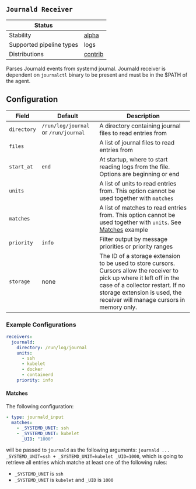 ## `Journald Receiver`

| Status                   |           |
| ------------------------ |-----------|
| Stability                | [alpha]   |
| Supported pipeline types | logs      |
| Distributions            | [contrib] |

Parses Journald events from systemd journal.
Journald receiver is dependent on `journalctl` binary to be present and must be in the $PATH of the agent.

## Configuration

| Field       | Default                              | Description |
| ---         | ---                                  | --- |
| `directory` | `/run/log/journal` or `/run/journal` | A directory containing journal files to read entries from |
| `files`     |                                      | A list of journal files to read entries from |
| `start_at`  | `end`                                | At startup, where to start reading logs from the file. Options are beginning or end |
| `units`     |                                      | A list of units to read entries from. This option cannot be used together with `matches` |
| `matches`   |                                      | A list of matches to read entries from. This option cannot be used together with `units`. See [Matches](#matches) example |
| `priority`  | `info`                               | Filter output by message priorities or priority ranges |
| `storage`   | none                                 | The ID of a storage extension to be used to store cursors. Cursors allow the receiver to pick up where it left off in the case of a collector restart. If no storage extension is used, the receiver will manage cursors in memory only. |

### Example Configurations

```yaml
receivers:
  journald:
    directory: /run/log/journal
    units:
      - ssh
      - kubelet
      - docker
      - containerd
    priority: info
```

#### Matches

The following configuration:

```yaml
- type: journald_input
  matches:
    - _SYSTEMD_UNIT: ssh
    - _SYSTEMD_UNIT: kubelet
      _UID: "1000"
```

will be passed to `journald` as the following arguments: `journald ... _SYSTEMD_UNIT=ssh + _SYSTEMD_UNIT=kubelet _UID=1000`,
which is going to retrieve all entries which matche at least one of the following rules:

- `_SYSTEMD_UNIT` is `ssh`
- `_SYSTEMD_UNIT` is `kubelet` and `_UID` is `1000`

[alpha]: https://github.com/open-telemetry/opentelemetry-collector#alpha
[contrib]: https://github.com/open-telemetry/opentelemetry-collector-releases/tree/main/distributions/otelcol-contrib
